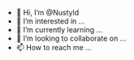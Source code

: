 - 👋 Hi, I’m @Nustyld
- 👀 I’m interested in ...
- 🌱 I’m currently learning ...
- 💞️ I’m looking to collaborate on ...
- 📫 How to reach me ...

<!---
Nustyld/Nustyld is a ✨ special ✨ repository because its `README.md` (this file) appears on your GitHub profile.
You can click the Preview link to take a look at your changes.
--->
